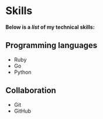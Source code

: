 # Skills

**Below is a _list_ of my technical skills:**

## Programming languages
- Ruby
- Go
- Python

## Collaboration
- Git
- GitHub





